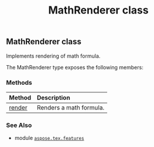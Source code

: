﻿---
title: MathRenderer class
second_title: Aspose.TeX for Python via .NET API References
description: 
type: docs
weight: 70
url: /python-net/aspose.tex.features/mathrenderer/
is_root: false
---

## MathRenderer class

Implements rendering of math formula.



The MathRenderer type exposes the following members:

### Methods
| Method | Description |
| :- | :- |
| [render](/tex/python-net/aspose.tex.features/mathrenderer/render/#str-io.RawIOBase-aspose.tex.features.MathRendererOptions) | Renders a math formula. |



### See Also
* module [`aspose.tex.features`](..)
